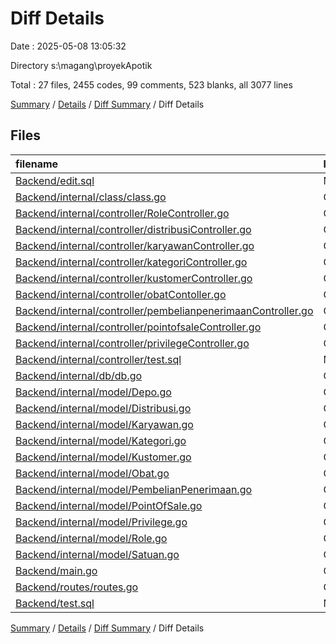 # Diff Details

Date : 2025-05-08 13:05:32

Directory s:\\magang\\proyekApotik

Total : 27 files,  2455 codes, 99 comments, 523 blanks, all 3077 lines

[Summary](results.md) / [Details](details.md) / [Diff Summary](diff.md) / Diff Details

## Files
| filename | language | code | comment | blank | total |
| :--- | :--- | ---: | ---: | ---: | ---: |
| [Backend/edit.sql](/Backend/edit.sql) | MS SQL | 272 | 64 | 25 | 361 |
| [Backend/internal/class/class.go](/Backend/internal/class/class.go) | Go | 166 | 0 | 18 | 184 |
| [Backend/internal/controller/RoleController.go](/Backend/internal/controller/RoleController.go) | Go | 1 | 0 | -1 | 0 |
| [Backend/internal/controller/distribusiController.go](/Backend/internal/controller/distribusiController.go) | Go | 41 | 0 | 12 | 53 |
| [Backend/internal/controller/karyawanController.go](/Backend/internal/controller/karyawanController.go) | Go | 4 | -5 | -2 | -3 |
| [Backend/internal/controller/kategoriController.go](/Backend/internal/controller/kategoriController.go) | Go | 39 | 0 | 8 | 47 |
| [Backend/internal/controller/kustomerController.go](/Backend/internal/controller/kustomerController.go) | Go | 24 | 0 | 3 | 27 |
| [Backend/internal/controller/obatContoller.go](/Backend/internal/controller/obatContoller.go) | Go | 130 | 4 | 2 | 136 |
| [Backend/internal/controller/pembelianpenerimaanController.go](/Backend/internal/controller/pembelianpenerimaanController.go) | Go | 141 | 9 | 38 | 188 |
| [Backend/internal/controller/pointofsaleController.go](/Backend/internal/controller/pointofsaleController.go) | Go | 91 | 0 | 31 | 122 |
| [Backend/internal/controller/privilegeController.go](/Backend/internal/controller/privilegeController.go) | Go | 1 | 0 | -1 | 0 |
| [Backend/internal/controller/test.sql](/Backend/internal/controller/test.sql) | MS SQL | 47 | 7 | 6 | 60 |
| [Backend/internal/db/db.go](/Backend/internal/db/db.go) | Go | -5 | 10 | 2 | 7 |
| [Backend/internal/model/Depo.go](/Backend/internal/model/Depo.go) | Go | -5 | 0 | 0 | -5 |
| [Backend/internal/model/Distribusi.go](/Backend/internal/model/Distribusi.go) | Go | 199 | 4 | 56 | 259 |
| [Backend/internal/model/Karyawan.go](/Backend/internal/model/Karyawan.go) | Go | 6 | 0 | 7 | 13 |
| [Backend/internal/model/Kategori.go](/Backend/internal/model/Kategori.go) | Go | 51 | -24 | 11 | 38 |
| [Backend/internal/model/Kustomer.go](/Backend/internal/model/Kustomer.go) | Go | 39 | 0 | 11 | 50 |
| [Backend/internal/model/Obat.go](/Backend/internal/model/Obat.go) | Go | 8 | 13 | 5 | 26 |
| [Backend/internal/model/PembelianPenerimaan.go](/Backend/internal/model/PembelianPenerimaan.go) | Go | 521 | 3 | 110 | 634 |
| [Backend/internal/model/PointOfSale.go](/Backend/internal/model/PointOfSale.go) | Go | 383 | 5 | 97 | 485 |
| [Backend/internal/model/Privilege.go](/Backend/internal/model/Privilege.go) | Go | 7 | 0 | 5 | 12 |
| [Backend/internal/model/Role.go](/Backend/internal/model/Role.go) | Go | 7 | 0 | 4 | 11 |
| [Backend/internal/model/Satuan.go](/Backend/internal/model/Satuan.go) | Go | -5 | 0 | 0 | -5 |
| [Backend/main.go](/Backend/main.go) | Go | 6 | 0 | -1 | 5 |
| [Backend/routes/routes.go](/Backend/routes/routes.go) | Go | 23 | 0 | 3 | 26 |
| [Backend/test.sql](/Backend/test.sql) | MS SQL | 263 | 9 | 74 | 346 |

[Summary](results.md) / [Details](details.md) / [Diff Summary](diff.md) / Diff Details